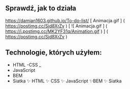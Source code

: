 
## Sprawdź, jak to działa
https://damian1603.github.io/To-do-list/
[ Animacja.gif ] ( https://postimg.cc/Sjd8XrZv )
[ ![ Animacja.gif ] ( https://i.postimg.cc/MK2YF31q/Animation.gif ) ] ( https://postimg.cc/Sjd8XrZv )

## Technologie, których użyłem:
- HTML
-CSS _
- JavaScript
- BEM
- Siatka
✨ HTML
✨ CSS 
✨ JavaScript
✨BEM 
✨ Siatka
